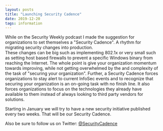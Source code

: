 ```yaml
---
layout: posts
title: "Launching Security Cadence"
date: 2019-12-20
tags: information
---
```


While on the Security Weekly podcast I made the suggestion for organizations to set themselves a "Security Cadence".  A rhythm for migrating security changes into production.  
These changes can be big such as implementing 802.1x or very small such as setting host based firewalls to prevent a specific Windows binary from reaching the Internet.  The
whole point is give your organization momentum towards improving, while not getting overwhelmed by the and complexity of the task of "securing your organization".  Further,
a Security Cadence forces organizations to stay alert to current InfoSec events and to recognize that securing your organization is an on-going task with no finish line.  It
also forces organizations to focus on the technologies they already have available to them instead of always looking to third party vendors for solutions.  

Starting in January we will try to have a new security initiative published every two weeks.  That will be our Security Cadence.  

Also be sure to follow us on Twitter: [@SecurityCadence](https://twitter.com/securitycadence)
